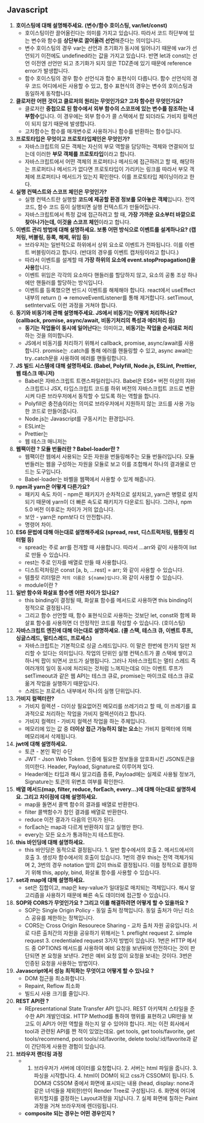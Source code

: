 ## Javascript

1. **호이스팅에 대해 설명해주세요. (변수/함수 호이스팅, var/let/const)**
    - 호이스팅이란 끌어올린다는 의미를 가지고 있습니다. 따라서 코드 하단부에 있는 변수와 함수를 **상단부로 끌어올려 선언**해준다는 의미입니다.
    - 변수 호이스팅의 경우 var는 선언과 초기화가 동시에 일어나기 때문에 var가 선언되기 이전에도 undefined라는 값을 가지고 있습니다. 반면 let과 const는 선언 이전엔 선언만 되고 초기화가 되지 않은 TDZ존에 있기 때문에 reference error가 발생합니다.
    - 함수 호이스팅의 경우 함수 선언식과 함수 표현식이 다릅니다. 함수 선언식의 경우 코드 어디에서든 사용할 수 있고, 함수 표현식의 경우는 변수의 호이스팅과 동일하게 동작합니다.
2. **클로저란 어떤 것이고 클로저의 원리는 무엇인가요? 고차 함수란 무엇인가요?**
    - 클로저란 **중첩으로 된 함수에서 외부 함수의 스코프에 있는 변수를 참조하는 내부함수**입니다. 이 경우에는 외부 함수가 콜 스택에서 팝 되더라도 가비지 컬렉션이 되지 않기 때문에 발생합니다.
    - 고차함수는 함수를 매개변수로 사용하거나 함수를 반환하는 함수입니다.
3. **프로토타입은 무엇이고 프로토타입체인은 무엇인가?**
    - 자바스크립트의 모든 객체는 자신의 부모 역할을 담당하는 객체와 연결되어 있는데 이러한 **부모 객체를 프로토타입**이라고 합니다.
    - 자바스크립트에서 어떤 객체의 프로퍼티나 메서드에 접근하려고 할 때, 해당하는 프로퍼티나 메서드가 없다면 프로토타입이 가리키는 링크를 따라서 부모 객체에 프로퍼티나 메서드가 있는지 확인한다. 이를 프로토타입 체이닝이라고 한다.
4. **실행 컨텍스트와 스코프 체인은 무엇인가?**
    - 실행 컨텍스트란 실행할 **코드에 제공할 환경 정보를 모아놓은 객체**입니다. 전역 코드, 함수 코드 등이 실행되면 실행 컨텍스트가 만들어집니다.
    - 자바스크립트에서 특정 값에 접근하려고 할 때, **가장 가까운 요소부터 바깥으로 찾아나가는데, 이것을 스코프 체인**이라고 합니다.
5. **이벤트 관리 방법에 대해 설명하세요. 보통 어떤 방식으로 이벤트를 설계하나요? (캡처링, 버블링, 등록, 해제, 위임 등)**
    - 브라우저는 일반적으로 하위에서 상위 요소로 이벤트가 전파됩니다. 이를 이벤트 버블링이라고 합니다. (반대의 경우를 이벤트 캡처링이라고 합니다.)
    - 따라서 이벤트를 설계할 때 **가장 하위의 요소에 event.stopPropagation()을 사용**합니다.
    - 이벤트 위임은 각각의 요소마다 핸들러를 할당하지 않고, 요소의 공통 조상 하나에만 핸들러를 할당하는 방식입니다.
    - 이벤트를 등록했으면 반드시 이벤트를 해체해야 합니다. react에서 useEffect 내부의 return () ⇒ removeEventListener를 통해 제거합니다. setTimout, setInterval도 이런 과정을 거쳐야 합니다.
6. **동기와 비동기에 관해 설명해주세요. JS에서 비동기는 어떻게 처리하나요? (callback, promise, async/await, 비동기처리의 특성과 에러처리 등)**
    - **동기는 작업들이 동시에 일어난다**는 의미이고, **비동기는 작업을 순서대로 처리**하는 것을 의미합니다.
    - JS에서 비동기를 처리하기 위해서 callback, promise, async/await를 사용합니다. promise는 .catch를 통해 에러를 핸들링할 수 있고, async await는 try..catch문을 사용하여 에러를 핸들링합니다.
7. **JS 빌드 시스템에 대해 설명하세요. (Babel, Polyfill, Node.js, ESLint, Prettier, 웹 태스크 매니저)**
    - Babel은 자바스크립트 트랜스파일러입니다. Babel은 ES6+ 버전 이상의 자바스크립트나 JSX, 타입스크립트 코드를 하위 버전의 자바스크립트 코드로 변환시켜 다른 브라우저에서 동작할 수 있도록 하는 역할을 합니다.
    - Polyfill은 충전솜이라는 의미로 브라우저에서 지원하지 않는 코드를 사용 가능한 코드로 만들어줍니다.
    - Node.js는 Javascript를 구동시키는 환경입니다.
    - ESLint는
    - Prettier는
    - 웹 테스크 매니저는
8. **웹팩이란 ? 모듈 번들러란 ? Babel-loader란 ?**
    - 웹팩이란 웹에서 사용되는 모든 자원을 번들링해주는 모듈 번들러입니다. 모듈 번들러는 웹을 구성하는 자원을 모듈로 보고 이를 조합해서 하나의 결과물로 만드는 도구입니다.
    - Babel-loader는 바벨을 웹팩에서 사용할 수 있게 해줍니다.
9. **npm과 yarn은 어떻게 다른가요?**
    - 패키지 속도 차이 - npm은 패키지가 순차적으로 설치되고, yarn은 병렬로 설치되기 때문에 yarn이 더 빠른 속도로 패키지가 다운로드 됩니다. 그러나, npm 5.0 버전 이후로는 차이가 거의 없습니다.
    - 보안 - yarn은 npm보다 더 안전합니다.
    - 명령어 차이.
10. **ES6 문법에 대해 아는대로 설명해주세요 (spread, rest, 디스트럭처링, 템플릿 리터럴 등)**
    - spread는 주로 arr를 전개할 때 사용합니다. 따라서 …arr와 같이 사용하여 list로 만들 수 있습니다.
    - rest는 주로 인자를 배열로 만들 때 사용합니다.
    - 디스트럭처링은 const [a, b, …rest] = arr; 와 같이 사용할 수 있습니다.
    - 템플릿 리터럴은 `저의 이름은 ${name}입니다.`와 같이 사용할 수 있습니다.
    - module이란 ?
11. **일반 함수와 화살표 함수엔 어떤 차이가 있나요?**
    - this binding이 결정될 때, 화살표 함수를 메서드로 사용하면 this binding이 정적으로 결정됩니다.
    - 그리고 함수 선언할 때, 함수 표현식으로 사용하는 것보단 let, const와 함께 화살표 함수를 사용하면 더 안정적인 코드를 작성할 수 있습니다. (호이스팅)
12. **자바스크립트 엔진에 대해 아는대로 설명하세요. (콜 스택, 테스크 큐, 이벤트 루프, 싱글스레드, 멀티스레드, 프로세스)**
    - 자바스크립트는 기본적으로 싱글 스레드입니다. 이 말은 한번에 한가지 일만 처리할 수 있다는 의미입니다. 작업의 단위인 실행 컨텍스트가 콜 스택에 쌓이고 하나씩 팝이 되면서 코드가 실행됩니다. 그러나 자바스크립트는 멀티 스레드 즉 여러개의 일이 동시에 처리되는 것처럼 느껴지는데요 이는 이벤트 루프가 setTimeout과 같은 웹 API는 테스크 큐로, promise는 마이크로 테스크 큐로 옮겨 작업을 실행하기 때문입니다.
    - 스레드는 프로세스 내부에서 하나의 실행 단위입니다.
13. **가비지 컬렉터란?**
    - 가비지 컬렉션 - 더이상 필요없어진 메모리를 쓰레기라고 할 때, 이 쓰레기를 효과적으로 처리하는 작업을 가비지 컬렉션이라고 합니다.
    - 가비지 컬렉터 - 가비지 컬렉션 작업을 하는 주체입니다.
    - 메모리에 있는 값 중 **더이상 접근 가능하지 않는 요소**는 가비지 컬렉터에 의해 메모리에서 삭제됩니다.
14. **jwt에 대해 설명하세요.**
    - 토큰 - 본인 확인 수단
    - JWT - Json Web Token. 인증에 필요한 정보들을 암호화시킨 JSON토큰을 의미한다. Header, Payload, Signature로 이루어져 있다.
    - Header에는 타입과 해시 알고리즘 종류, Payload에는 실제로 사용될 정보가, Signature는 토큰의 위변조 여부를 확인한다.
15. **배열 메서드(map, filter, reduce, forEach, every...)에 대해 아는대로 설명하세요. 그리고 차이점에 대해 설명하세요.**
    - map을 돌면서 콜백 함수의 결과를 배열로 반환한다.
    - filter 콜백함수가 참인 결과를 배열로 반환한다.
    - reduce 이전 결과가 다음의 인자가 된다.
    - forEach는 map과 다르게 반환하지 않고 실행만 한다.
    - every는 모든 요소가 통과하는지 테스트한다.
16. **this 바인딩에 대해 설명하세요.**
    - this 바인딩은 동적으로 결정됩니다. 1. 일반 함수에서의 호출 2. 메서드에서의 호출 3. 생성자 함수에서의 호출이 있습니다. 1번의 경우 this는 전역 객체가되며 2, 3번의 경우 notation 앞의 값이 this로 결정됩니다. 이를 정적으로 결정하기 위해 this, apply, bind, 화살표 함수를 사용할 수 있습니다.
17. **set과 map에 대해 설명하세요.**
    - set은 집합이고, map은 key-value가 일대일로 매치되는 객체입니다. 해시 알고리즘을 사용하기 때문에 빠른 속도 데이터에 접근할 수 있습니다.
18. **SOP와 CORS가 무엇인가요 ? 그리고 이를 해결하려면 어떻게 할 수 있을까요 ?**
    - SOP는 Single Origin Policy - 동일 출처 정책입니다. 동일 출처가 아닌 리소스 공유를 제한하는 정책입니다.
    - CORS는 Cross Origin Resourece Sharing - 교차 출처 자원 공유입니다. 서로 다른 출처간의 자원을 공유하기 위해서는  1. preflight request 2. simple request 3. credentialed request 3가지 방법이 있습니다. 1번은 HTTP 메서드 중 OPTIONS 메서드를 사용하여 예비 요청을 보낸뒤에 안전하다는 것이 판단되면 본 요청을 보낸다. 2번은 예비 요청 없이 요청을 보내는 것이다. 3번은 인증된 요청을 사용하는 방법이다.
19. **Javascript에서 성능 최적화는 무엇이고 어떻게 할 수 있나요 ?**
    - DOM 접근을 최소화합니다.
    - Repaint, Reflow 최소화
    - 빌드시 사용 크기를 줄입니다.
20. **REST API란 ?**
    - REpresentational State Transfer API 입니다. REST 아키텍처 스타일을 준수한 API 개발인데요. HTTP Method를 통하여 행위를 표현하고 URI만을 보고도 이 API가 어떤 역할을 하는지 알 수 있어야 합니다. 저는 이전 회사에서 tool과 관련된 API를 짠 적이 있었는데요. get tools, get tools/favorite, get tools/recommend, post tools/:id/favorite, delete tools/:id/favorite과 같이 간단하게 사용한 경험이 있습니다.
21. **브라우저 랜더링 과정**
    - 1. 브라우저가 서버에 데이터를 요청합니다. 2. 서버는 html 파일을 줍니다. 3. 파싱을 시작합니다. 4. html이 DOM이 되고 css가 CSSOM이 됩니다. 5. DOM과 CSSOM 중에서 화면에 표시되는 내용 (head, display: none과 같은 녀석들을 제외한)만이 Render Tree로 구성됩니다. 6. 화면에 어디에 위치할지를 결정하는 Layout과정을 지납니다. 7. 실제 화면에 칠하는 Paint 과정을 거쳐 브라우저에 렌더링됩니다.
    - **composite 되는 경우는 어떤 경우인지 ?**